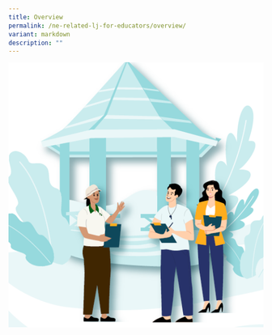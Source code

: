 ```yaml
---
title: Overview
permalink: /ne-related-lj-for-educators/overview/
variant: markdown
description: ""
---
```

![](/images/PD_for_educators_cover.PNG)